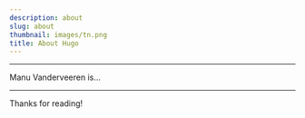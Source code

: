 ```yaml
---
description: about
slug: about
thumbnail: images/tn.png
title: About Hugo
---
```


---------------------------
Manu Vanderveeren is...

---------------------------

Thanks for reading!
